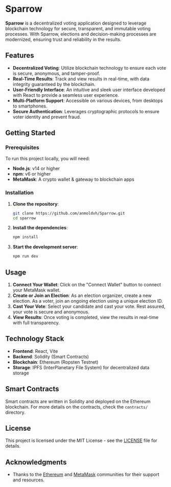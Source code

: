 # Sparrow

**Sparrow** is a decentralized voting application designed to leverage blockchain technology for secure, transparent, and immutable voting processes. With Sparrow, elections and decision-making processes are modernized, ensuring trust and reliability in the results.

## Features

- **Decentralized Voting**: Utilize blockchain technology to ensure each vote is secure, anonymous, and tamper-proof.
- **Real-Time Results**: Track and view results in real-time, with data integrity guaranteed by the blockchain.
- **User-Friendly Interface**: An intuitive and sleek user interface developed with React to provide a seamless user experience.
- **Multi-Platform Support**: Accessible on various devices, from desktops to smartphones.
- **Secure Authentication**: Leverages cryptographic protocols to ensure voter identity and prevent fraud.

## Getting Started

### Prerequisites

To run this project locally, you will need:

- **Node.js**: v14 or higher
- **npm**: v6 or higher
- **MetaMask**: A crypto wallet & gateway to blockchain apps

### Installation

1. **Clone the repository**:

   ```bash
   git clone https://github.com/anmoldvh/Sparrow.git
   cd sparrow
   ```

2. **Install the dependencies**:

   ```bash
   npm install
   ```

3. **Start the development server**:

   ```bash
   npm run dev
   ```


## Usage

1. **Connect Your Wallet**: Click on the "Connect Wallet" button to connect your MetaMask wallet.
2. **Create or Join an Election**: As an election organizer, create a new election. As a voter, join an ongoing election using a unique election ID.
3. **Cast Your Vote**: Select your candidate and cast your vote. Rest assured, your vote is secure and anonymous.
4. **View Results**: Once voting is completed, view the results in real-time with full transparency.

## Technology Stack

- **Frontend**: React, Vite
- **Backend**: Solidity (Smart Contracts)
- **Blockchain**: Ethereum (Ropsten Testnet)
- **Storage**: IPFS (InterPlanetary File System) for decentralized data storage

## Smart Contracts

Smart contracts are written in Solidity and deployed on the Ethereum blockchain. For more details on the contracts, check the `contracts/` directory.

## License

This project is licensed under the MIT License - see the [LICENSE](LICENSE) file for details.

## Acknowledgments

- Thanks to the [Ethereum](https://ethereum.org/) and [MetaMask](https://metamask.io/) communities for their support and resources.